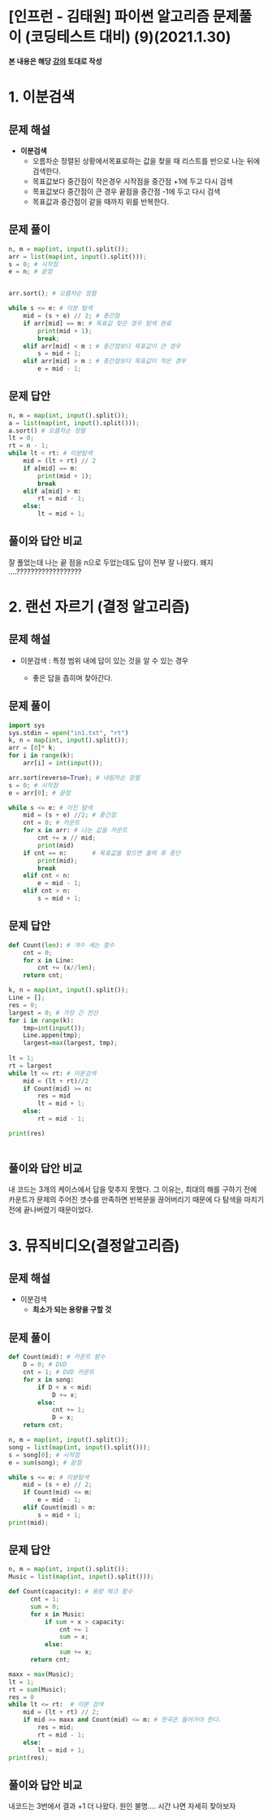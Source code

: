 # [인프런 - 김태원] 파이썬 알고리즘 문제풀이 (코딩테스트 대비) (9)(2021.1.30)



**본 내용은 해당 [강의](https://www.inflearn.com/course/파이썬-알고리즘-문제풀이-코딩테스트/dashboard) 토대로 작성**



# 1. 이분검색

## 문제 해설

* **이분검색**
  * 오름차순 정렬된 상황에서목표로하는 값을 찾을 때 리스트를 반으로 나눈 뒤에 검색한다.
  * 목표값보다 중간점이 작은경우 시작점을 중간점 +1에 두고 다시 검색
  * 목표값보다 중간점이 큰 경우 끝점을 중간점 -1에 두고 다시 검색
  * 목표값과 중간점이 같을 때까지 위를 반복한다.

## 문제 풀이

```python
n, m = map(int, input().split());
arr = list(map(int, input().split()));
s = 0; # 시작점
e = n; # 끝점


arr.sort(); # 오름차순 정렬

while s <= e: # 이분 탐색
    mid = (s + e) // 2; # 중간점
    if arr[mid] == m: # 목표값 찾은 경우 탐색 완료
        print(mid + 1);
        break;
    elif arr[mid] < m : # 중간점보다 목표값이 큰 경우
        s = mid + 1;
    elif arr[mid] > m : # 중간점보다 목표값이 작은 경우   
        e = mid - 1;
```



## 문제 답안

```python
n, m = map(int, input().split());
a = list(map(int, input().split()));
a.sort() # 오름차순 정렬
lt = 0;
rt = n - 1;
while lt < rt: # 이분탐색
    mid = (lt + rt) // 2
    if a[mid] == m:
        print(mid + 1);
        break
    elif a[mid] > m:
        rt = mid - 1;
    else:
        lt = mid + 1;
```



## 풀이와 답안 비교

잘 풀었는데 나는 끝 점을 n으로 두었는데도 답이 전부 잘 나왔다. 왜지 ....??????????????????



# 2. 랜선 자르기 (결정 알고리즘)

## 문제 해설

* 이분검색 : 특정 범위 내에 답이 있는 것을 알 수 있는 경우

  * 좋은 답을 좁히며 찾아간다.

  

## 문제 풀이

```python
import sys
sys.stdin = open("in1.txt", "rt")
k, n = map(int, input().split());
arr = [0]* k;
for i in range(k):
    arr[i] = int(input());

arr.sort(reverse=True); # 내림차순 정렬
s = 0; # 시작점
e = arr[0]; # 끝점

while s <= e: # 이진 탐색
    mid = (s + e) //2; # 중간점
    cnt = 0; # 카운트
    for x in arr: # 나눈 값을 카운트
        cnt += x // mid;
        print(mid)
    if cnt == n:       # 목표값을 찾으면 출력 후 중단
        print(mid);
        break
    elif cnt < n:
        e = mid - 1;
    elif cnt > n:
        s = mid + 1;
```



## 문제 답안

```python
def Count(len): # 개수 세는 함수
    cnt = 0;
    for x in Line:
        cnt += (x//len);
    return cnt;

k, n = map(int, input().split());
Line = [];
res = 0;
largest = 0; # 가장 긴 전선
for i in range(k):
    tmp=int(input());
    Line.appen(tmp);
    largest=max(largest, tmp);
    
lt = 1;
rt = largest
while lt <= rt: # 이분검색
    mid = (lt + rt)//2
    if Count(mid) >= n:
        res = mid
        lt = mid + 1;
    else:
        rt = mid - 1;

print(res)    
    
```



## 풀이와 답안 비교

내 코드는 3개의 케이스에서 답을 맞추지 못했다. 그 이유는, 최대의 해를 구하기 전에 카운트가 문제의 주어진 갯수를 만족하면 반복문을 끊어버리기 때문에 다 탐색을 마치기전에 끝나버렸기 때문이었다.



# 3. 뮤직비디오(결정알고리즘)

## 문제 해설

* 이분검색
  * **최소가 되는 용량을 구할 것**

## 문제 풀이

```python
def Count(mid): # 카운트 함수
    D = 0; # DVD
    cnt = 1; # DVD 카운트
    for x in song:
        if D + x < mid:
            D += x;
        else:
            cnt += 1;
            D = x;
    return cnt;

n, m = map(int, input().split());
song = list(map(int, input().split()));
s = song[0]; # 시작점
e = sum(song); # 끝점

while s <= e: # 이분탐색
    mid = (s + e) // 2;
    if Count(mid) <= m:
        e = mid - 1;
    elif Count(mid) > m:
        s = mid + 1;
print(mid);
```



## 문제 답안

```python
n, m = map(int, input().split());
Music = list(map(int, input().split()));

def Count(capacity): # 용량 체크 함수
      cnt = 1;
      sum = 0;
      for x in Music:
          if sum + x > capacity:
              cnt += 1
              sum = x;
          else:
              sum += x;
      return cnt;

maxx = max(Music);
lt = 1;
rt = sum(Music);
res = 0
while lt <= rt:  # 이분 검색
    mid = (lt + rt) // 2;
    if mid >= maxx and Count(mid) <= m: # 한곡은 들어가야 한다.
        res = mid;
        rt = mid - 1;
    else:
        lt = mid + 1;
print(res);
```



## 풀이와 답안 비교

내코드는 3번에서 결과 +1 더 나왔다. 원인 불명.... 시간 나면 자세히 찾아보자